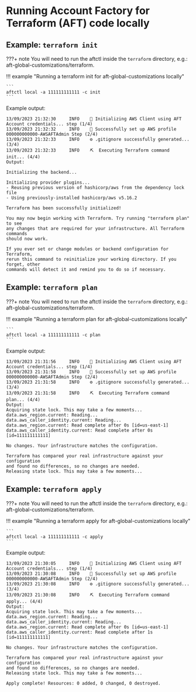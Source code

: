 # Running Account Factory for Terraform (AFT) code locally

## Example: `terraform init`

???+ note
    You will need to run the aftctl inside the `terraform` directory, e.g.: aft-global-customizations/terraform.

!!! example "Running a terraform init for aft-global-customizations locally"
    
    ```
    aftctl local -a 111111111111 -c init
    ```

Example output:

```
13/09/2023 21:32:30     INFO    📝 Initializing AWS Client using AFT Account credentials... step (1/4)
13/09/2023 21:32:32     INFO    🔄 Successfully set up AWS profile 000000000000-AWSAFTAdmin Step (2/4)
13/09/2023 21:32:33     INFO    ⚙️ .gitignore successfully generated... (3/4)
13/09/2023 21:32:33     INFO    ⛏️  Executing Terraform command init... (4/4)
Output:

Initializing the backend...

Initializing provider plugins...
- Reusing previous version of hashicorp/aws from the dependency lock file
- Using previously-installed hashicorp/aws v5.16.2

Terraform has been successfully initialized!

You may now begin working with Terraform. Try running "terraform plan" to see
any changes that are required for your infrastructure. All Terraform commands
should now work.

If you ever set or change modules or backend configuration for Terraform,
rerun this command to reinitialize your working directory. If you forget, other
commands will detect it and remind you to do so if necessary.
```

## Example: `terraform plan`

???+ note
    You will need to run the aftctl inside the `terraform` directory, e.g.: aft-global-customizations/terraform.

!!! example "Running a terraform plan for aft-global-customizations locally"
    
    ```
    aftctl local -a 111111111111 -c plan
    ```

Example output:

```
13/09/2023 21:31:56     INFO    📝 Initializing AWS Client using AFT Account credentials... step (1/4)
13/09/2023 21:31:58     INFO    🔄 Successfully set up AWS profile 000000000000-AWSAFTAdmin Step (2/4)
13/09/2023 21:31:58     INFO    ⚙️ .gitignore successfully generated... (3/4)
13/09/2023 21:31:58     INFO    ⛏️  Executing Terraform command plan... (4/4)
Output:
Acquiring state lock. This may take a few moments...
data.aws_region.current: Reading...
data.aws_caller_identity.current: Reading...
data.aws_region.current: Read complete after 0s [id=us-east-1]
data.aws_caller_identity.current: Read complete after 0s [id=111111111111]

No changes. Your infrastructure matches the configuration.

Terraform has compared your real infrastructure against your configuration
and found no differences, so no changes are needed.
Releasing state lock. This may take a few moments...
```


## Example: `terraform apply`

???+ note
    You will need to run the aftctl inside the `terraform` directory, e.g.: aft-global-customizations/terraform.

!!! example "Running a terraform apply for aft-global-customizations locally"
    
    ```
    aftctl local -a 111111111111 -c apply
    ```

Example output:

```
13/09/2023 21:30:05     INFO    📝 Initializing AWS Client using AFT Account credentials... step (1/4)
13/09/2023 21:30:08     INFO    🔄 Successfully set up AWS profile 000000000000-AWSAFTAdmin Step (2/4)
13/09/2023 21:30:08     INFO    ⚙️ .gitignore successfully generated... (3/4)
13/09/2023 21:30:08     INFO    ⛏️  Executing Terraform command apply... (4/4)
Output:
Acquiring state lock. This may take a few moments...
data.aws_region.current: Reading...
data.aws_caller_identity.current: Reading...
data.aws_region.current: Read complete after 0s [id=us-east-1]
data.aws_caller_identity.current: Read complete after 1s [id=111111111111]

No changes. Your infrastructure matches the configuration.

Terraform has compared your real infrastructure against your configuration
and found no differences, so no changes are needed.
Releasing state lock. This may take a few moments...

Apply complete! Resources: 0 added, 0 changed, 0 destroyed.
```